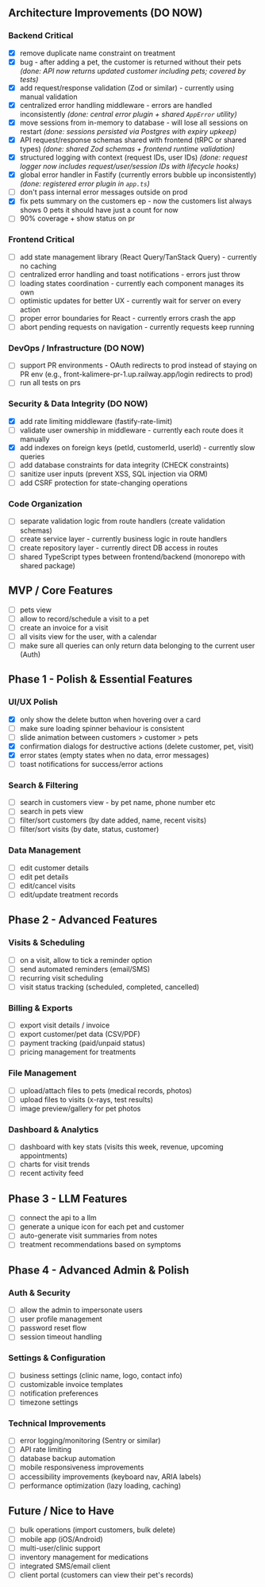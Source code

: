 ## Architecture Improvements (DO NOW)

### Backend Critical
- [x] remove duplicate name constraint on treatment
- [x] bug - after adding a pet, the customer is returned without their pets _(done: API now returns updated customer including pets; covered by tests)_
- [x] add request/response validation (Zod or similar) - currently using manual validation
- [x] centralized error handling middleware - errors are handled inconsistently _(done: central error plugin + shared `AppError` utility)_
- [x] move sessions from in-memory to database - will lose all sessions on restart _(done: sessions persisted via Postgres with expiry upkeep)_
- [x] API request/response schemas shared with frontend (tRPC or shared types) _(done: shared Zod schemas + frontend runtime validation)_
- [x] structured logging with context (request IDs, user IDs) _(done: request logger now includes request/user/session IDs with lifecycle hooks)_
- [x] global error handler in Fastify (currently errors bubble up inconsistently) _(done: registered error plugin in `app.ts`)_
- [ ] don't pass internal error messages outside on prod
- [x] fix pets summary on the customers ep - now the customers list always shows 0 pets it should have just a count for now
- [ ] 90% coverage + show status on pr

### Frontend Critical
- [ ] add state management library (React Query/TanStack Query) - currently no caching
- [ ] centralized error handling and toast notifications - errors just throw
- [ ] loading states coordination - currently each component manages its own
- [ ] optimistic updates for better UX - currently wait for server on every action
- [ ] proper error boundaries for React - currently errors crash the app
- [ ] abort pending requests on navigation - currently requests keep running

### DevOps / Infrastructure (DO NOW)
- [ ] support PR environments - OAuth redirects to prod instead of staying on PR env (e.g., front-kalimere-pr-1.up.railway.app/login redirects to prod)
- [ ] run all tests on prs 

### Security & Data Integrity (DO NOW)
- [x] add rate limiting middleware (fastify-rate-limit)
- [ ] validate user ownership in middleware - currently each route does it manually
- [x] add indexes on foreign keys (petId, customerId, userId) - currently slow queries
- [ ] add database constraints for data integrity (CHECK constraints)
- [ ] sanitize user inputs (prevent XSS, SQL injection via ORM)
- [ ] add CSRF protection for state-changing operations

### Code Organization
- [ ] separate validation logic from route handlers (create validation schemas)
- [ ] create service layer - currently business logic in route handlers
- [ ] create repository layer - currently direct DB access in routes
- [ ] shared TypeScript types between frontend/backend (monorepo with shared package)

## MVP / Core Features
- [ ] pets view
- [ ] allow to record/schedule a visit to a pet
- [ ] create an invoice for a visit
- [ ] all visits view for the user, with a calendar
- [ ] make sure all queries can only return data belonging to the current user (Auth)

## Phase 1 - Polish & Essential Features

### UI/UX Polish
- [x] only show the delete button when hovering over a card
- [ ] make sure loading spinner behaviour is consistent
- [ ] slide animation between customers > customer > pets
- [x] confirmation dialogs for destructive actions (delete customer, pet, visit)
- [x] error states (empty states when no data, error messages)
- [ ] toast notifications for success/error actions

### Search & Filtering
- [ ] search in customers view - by pet name, phone number etc
- [ ] search in pets view
- [ ] filter/sort customers (by date added, name, recent visits)
- [ ] filter/sort visits (by date, status, customer)

### Data Management
- [ ] edit customer details
- [ ] edit pet details
- [ ] edit/cancel visits
- [ ] edit/update treatment records

## Phase 2 - Advanced Features

### Visits & Scheduling
- [ ] on a visit, allow to tick a reminder option
- [ ] send automated reminders (email/SMS)
- [ ] recurring visit scheduling
- [ ] visit status tracking (scheduled, completed, cancelled)

### Billing & Exports
- [ ] export visit details / invoice
- [ ] export customer/pet data (CSV/PDF)
- [ ] payment tracking (paid/unpaid status)
- [ ] pricing management for treatments

### File Management
- [ ] upload/attach files to pets (medical records, photos)
- [ ] upload files to visits (x-rays, test results)
- [ ] image preview/gallery for pet photos

### Dashboard & Analytics
- [ ] dashboard with key stats (visits this week, revenue, upcoming appointments)
- [ ] charts for visit trends
- [ ] recent activity feed

## Phase 3 - LLM Features
- [ ] connect the api to a llm
- [ ] generate a unique icon for each pet and customer
- [ ] auto-generate visit summaries from notes
- [ ] treatment recommendations based on symptoms

## Phase 4 - Advanced Admin & Polish

### Auth & Security
- [ ] allow the admin to impersonate users
- [ ] user profile management
- [ ] password reset flow
- [ ] session timeout handling

### Settings & Configuration
- [ ] business settings (clinic name, logo, contact info)
- [ ] customizable invoice templates
- [ ] notification preferences
- [ ] timezone settings

### Technical Improvements
- [ ] error logging/monitoring (Sentry or similar)
- [ ] API rate limiting
- [ ] database backup automation
- [ ] mobile responsiveness improvements
- [ ] accessibility improvements (keyboard nav, ARIA labels)
- [ ] performance optimization (lazy loading, caching)

## Future / Nice to Have
- [ ] bulk operations (import customers, bulk delete)
- [ ] mobile app (iOS/Android)
- [ ] multi-user/clinic support
- [ ] inventory management for medications
- [ ] integrated SMS/email client
- [ ] client portal (customers can view their pet's records)

